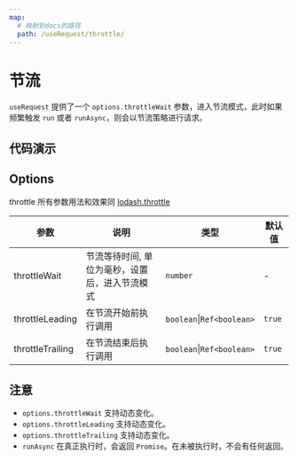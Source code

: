 ```yaml
---
map:
  # 映射到docs的路径
  path: /useRequest/throttle/
---
```


# 节流

`useRequest` 提供了一个 `options.throttleWait` 参数，进入节流模式，此时如果频繁触发 `run` 或者 `runAsync`，则会以节流策略进行请求。

## 代码演示

<demo src="./demo/demo.vue"
  language="vue"
  title=""
  desc="你可以在 input 框中快速输入文本，体验效果"> </demo>

## Options

throttle 所有参数用法和效果同 [lodash.throttle](https://www.lodashjs.com/docs/lodash.throttle/)

| 参数 | 说明 | 类型 | 默认值 |
| --- | --- | --- | --- |
| throttleWait | 节流等待时间, 单位为毫秒，设置后，进入节流模式 | `number` | - |
| throttleLeading | 在节流开始前执行调用 | `boolean`\|`Ref<boolean>` | `true` |
| throttleTrailing | 在节流结束后执行调用 | `boolean`\|`Ref<boolean>` | `true` |

## 注意

- `options.throttleWait` 支持动态变化。
- `options.throttleLeading` 支持动态变化。
- `options.throttleTrailing` 支持动态变化。
- `runAsync` 在真正执行时，会返回 `Promise`。在未被执行时，不会有任何返回。
